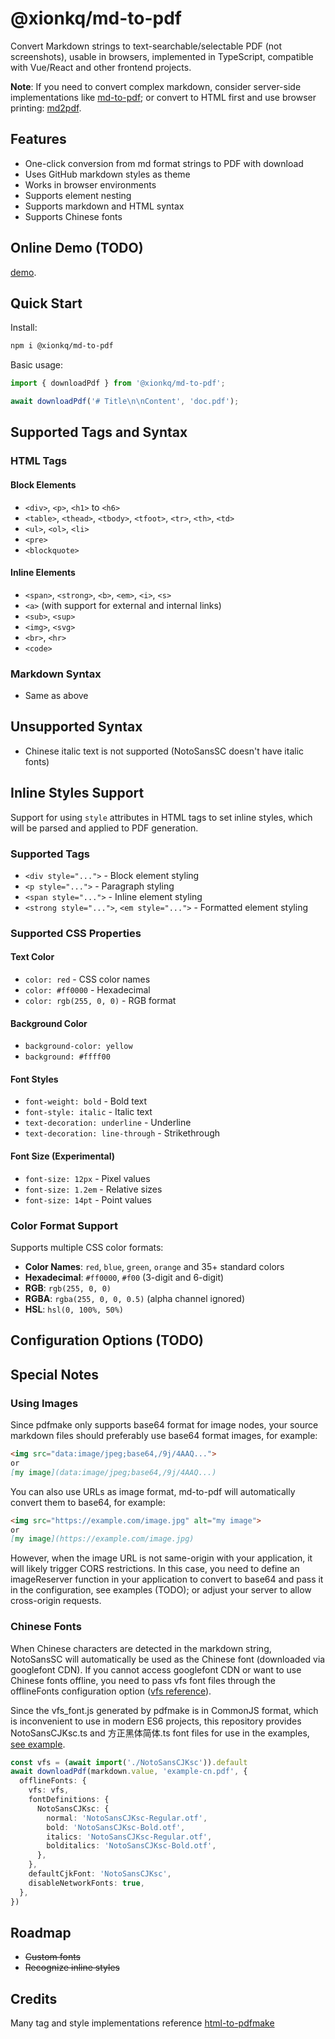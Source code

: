 # @xionkq/md-to-pdf

Convert Markdown strings to text-searchable/selectable PDF (not screenshots), usable in browsers, implemented in TypeScript, compatible with Vue/React and other frontend projects.

**Note**: If you need to convert complex markdown, consider server-side implementations like [md-to-pdf](https://github.com/simonhaenisch/md-to-pdf); or convert to HTML first and use browser printing: [md2pdf](https://github.com/realdennis/md2pdf).

## Features

- One-click conversion from md format strings to PDF with download
- Uses GitHub markdown styles as theme
- Works in browser environments
- Supports element nesting
- Supports markdown and HTML syntax
- Supports Chinese fonts

## Online Demo (TODO)

[demo]().

## Quick Start

Install:

```bash
npm i @xionkq/md-to-pdf
```

Basic usage:

```ts
import { downloadPdf } from '@xionkq/md-to-pdf';

await downloadPdf('# Title\n\nContent', 'doc.pdf');
```

## Supported Tags and Syntax

### HTML Tags

#### Block Elements
- `<div>`, `<p>`, `<h1>` to `<h6>`
- `<table>`, `<thead>`, `<tbody>`, `<tfoot>`, `<tr>`, `<th>`, `<td>`
- `<ul>`, `<ol>`, `<li>`
- `<pre>`
- `<blockquote>`

#### Inline Elements
- `<span>`, `<strong>`, `<b>`, `<em>`, `<i>`, `<s>`
- `<a>` (with support for external and internal links)
- `<sub>`, `<sup>`
- `<img>`, `<svg>`
- `<br>`, `<hr>`
- `<code>`

### Markdown Syntax
- Same as above

## Unsupported Syntax

- Chinese italic text is not supported (NotoSansSC doesn't have italic fonts)

## Inline Styles Support

Support for using `style` attributes in HTML tags to set inline styles, which will be parsed and applied to PDF generation.

### Supported Tags

- `<div style="...">` - Block element styling
- `<p style="...">` - Paragraph styling  
- `<span style="...">` - Inline element styling
- `<strong style="...">`, `<em style="...">` - Formatted element styling

### Supported CSS Properties

#### Text Color
- `color: red` - CSS color names
- `color: #ff0000` - Hexadecimal
- `color: rgb(255, 0, 0)` - RGB format

#### Background Color
- `background-color: yellow`
- `background: #ffff00`

#### Font Styles
- `font-weight: bold` - Bold text
- `font-style: italic` - Italic text
- `text-decoration: underline` - Underline
- `text-decoration: line-through` - Strikethrough

#### Font Size (Experimental)
- `font-size: 12px` - Pixel values
- `font-size: 1.2em` - Relative sizes
- `font-size: 14pt` - Point values

### Color Format Support

Supports multiple CSS color formats:
- **Color Names**: `red`, `blue`, `green`, `orange` and 35+ standard colors
- **Hexadecimal**: `#ff0000`, `#f00` (3-digit and 6-digit)
- **RGB**: `rgb(255, 0, 0)`
- **RGBA**: `rgba(255, 0, 0, 0.5)` (alpha channel ignored)
- **HSL**: `hsl(0, 100%, 50%)`

## Configuration Options (TODO)

## Special Notes

### Using Images

Since pdfmake only supports base64 format for image nodes, your source markdown files should preferably use base64 format images, for example:

```markdown
<img src="data:image/jpeg;base64,/9j/4AAQ...">
or
[my image](data:image/jpeg;base64,/9j/4AAQ...)
```

You can also use URLs as image format, md-to-pdf will automatically convert them to base64, for example:

```markdown
<img src="https://example.com/image.jpg" alt="my image">
or
[my image](https://example.com/image.jpg)
```

However, when the image URL is not same-origin with your application, it will likely trigger CORS restrictions. In this case, you need to define an imageReserver function in your application to convert to base64 and pass it in the configuration, see examples (TODO); or adjust your server to allow cross-origin requests.

### Chinese Fonts

When Chinese characters are detected in the markdown string, NotoSansSC will automatically be used as the Chinese font (downloaded via googlefont CDN). If you cannot access googlefont CDN or want to use Chinese fonts offline, you need to pass vfs font files through the offlineFonts configuration option ([vfs reference](https://pdfmake.github.io/docs/0.1/fonts/custom-fonts-client-side/vfs/)).

Since the vfs_font.js generated by pdfmake is in CommonJS format, which is inconvenient to use in modern ES6 projects, this repository provides NotoSansCJKsc.ts and 方正黑体简体.ts font files for use in the examples, [see example](https://github.com/xionkq/md-to-pdf/blob/main/examples/dev/src/App.vue).

```ts
const vfs = (await import('./NotoSansCJKsc')).default
await downloadPdf(markdown.value, 'example-cn.pdf', {
  offlineFonts: {
    vfs: vfs,
    fontDefinitions: {
      NotoSansCJKsc: {
        normal: 'NotoSansCJKsc-Regular.otf',
        bold: 'NotoSansCJKsc-Bold.otf',
        italics: 'NotoSansCJKsc-Regular.otf',
        bolditalics: 'NotoSansCJKsc-Bold.otf',
      },
    },
    defaultCjkFont: 'NotoSansCJKsc',
    disableNetworkFonts: true,
  },
})
```

## Roadmap
- ~~Custom fonts~~
- ~~Recognize inline styles~~

## Credits

Many tag and style implementations reference [html-to-pdfmake](https://github.com/Aymkdn/html-to-pdfmake)
